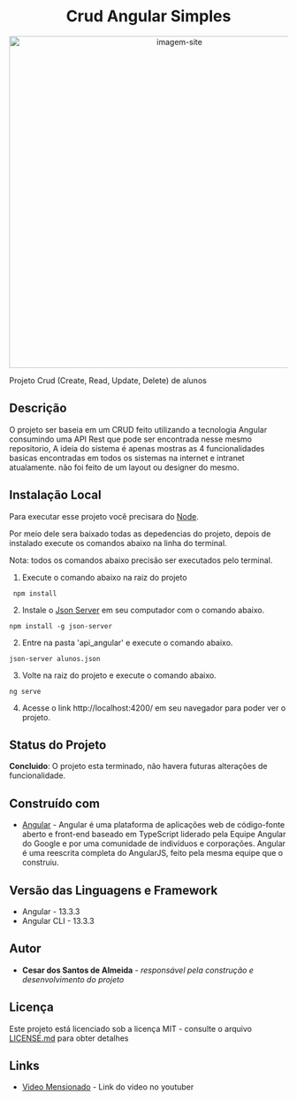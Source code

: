 <h1 align="center"> Crud Angular Simples </h1>

<div align="center">
    <img src="DOC/resultado.jpg" alt="imagem-site" width="600" height="auto">
</div>


Projeto Crud (Create, Read, Update, Delete) de alunos

## Descrição

O projeto ser baseia em um CRUD feito utilizando a tecnologia Angular consumindo uma API Rest que pode ser encontrada nesse mesmo repositorio, A ideia do sistema é apenas mostras as 4 funcionalidades basicas encontradas em todos os sistemas na internet e intranet atualamente. não foi feito de um layout ou designer do mesmo.  


## Instalação Local

Para executar esse projeto você precisara do  [Node](https://nodejs.org/en/).

Por meio dele sera baixado todas as depedencias do projeto, depois de instalado execute os comandos abaixo na linha do terminal.

Nota: todos os comandos abaixo precisão ser executados pelo terminal.

1) Execute o comando abaixo na raiz do projeto

``` npm install```

2) Instale o [Json Server](https://www.npmjs.com/package/json-server) em seu computador com o comando abaixo.

``` npm install -g json-server ```

2) Entre na pasta 'api_angular' e execute o comando abaixo.

``` json-server alunos.json ```

3) Volte na raiz do projeto e execute o comando abaixo.

``` ng serve ```

4) Acesse o link http://localhost:4200/ em seu navegador para poder ver o projeto. 


## Status do Projeto

**Concluido**: O projeto esta terminado, não havera futuras alterações de funcionalidade.


## Construído com

* [Angular](https://angular.io/) - Angular é uma plataforma de aplicações web de código-fonte aberto e front-end baseado em TypeScript liderado pela Equipe Angular do Google e por uma comunidade de indivíduos e corporações. Angular é uma reescrita completa do AngularJS, feito pela mesma equipe que o construiu.


## Versão das Linguagens e Framework

* Angular - 13.3.3
* Angular CLI - 13.3.3


## Autor

* **Cesar dos Santos de Almeida** - *responsável pela construção e desenvolvimento do projeto*

## Licença

Este projeto está licenciado sob a licença MIT - consulte o arquivo  [LICENSE.md](LICENSE.md) para obter detalhes


## Links

* [Video Mensionado](https://www.youtube.com/watch?v=Ep0GPo1N3Qc) - Link do video no youtuber





